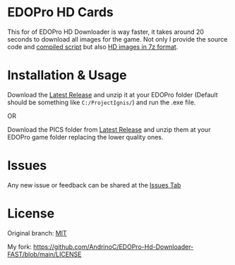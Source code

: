 # EDOPro HD Cards

This for of EDOPro HD Downloader is way faster, it takes around 20 seconds to download all images for the game.
Not only I provide the source code and [compiled script](https://github.com/AndrinoC/EDOPro-HD-Cards/releases/download/1.2.0/EDOProHDDownloader.exe) but also [HD images in 7z format](https://github.com/AndrinoC/EDOPro-HD-Cards/releases/download/1.2.0/pics.7z). 

# Installation & Usage

Download the [Latest Release](https://github.com/AndrinoC/EDOPro-HD-Cards/releases) and unzip it at your EDOPro folder (Default should be something like `C:/ProjectIgnis/`) and run the .exe file.

OR

Download the PICS folder from [Latest Release](https://github.com/AndrinoC/EDOPro-HD-Cards/releases) and unzip them at your EDOPro game folder replacing the lower quality ones.

# Issues

Any new issue or feedback can be shared at the [Issues Tab](https://github.com/AndrinoC/EDOPro-HD-Cards/issues)

# License

Original branch:
[MIT](https://douglas-sebastian.mit-license.org)

My fork:
https://github.com/AndrinoC/EDOPro-Hd-Downloader-FAST/blob/main/LICENSE
